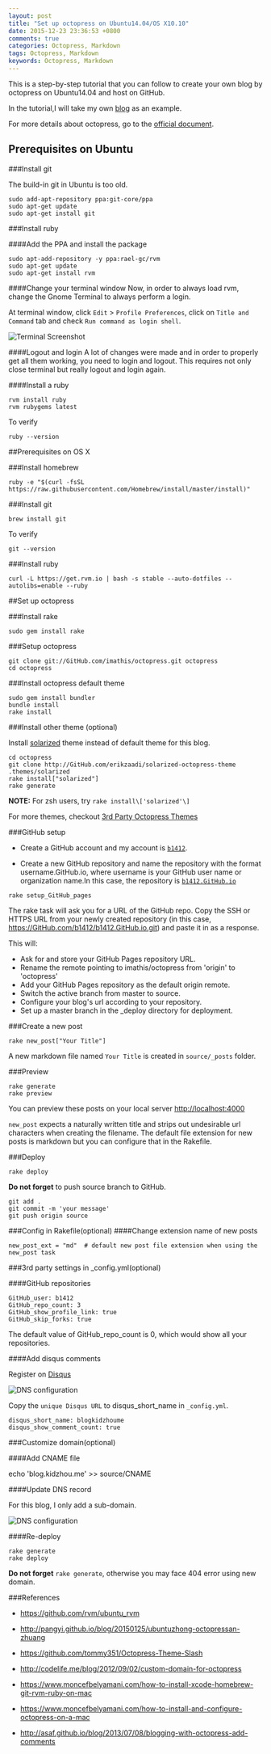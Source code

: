 ```yaml
---
layout: post
title: "Set up octopress on Ubuntu14.04/OS X10.10"
date: 2015-12-23 23:36:53 +0800
comments: true
categories: Octopress, Markdown
tags: Octopress, Markdown
keywords: Octopress, Markdown
---
```

This is a step-by-step tutorial that you can follow to create your own blog by
octopress on Ubuntu14.04 and host on GitHub.

In the tutorial,I will take my own [blog](http://blog.kidzhou.me "http://blog.kidzhou.me") as an example.

For more details about octopress, go to the [official document](http://octopress.org/docs "http://octopress.org/docs").

<!--more-->

## Prerequisites on Ubuntu

###Install git

The build-in git in Ubuntu is too old.

```
sudo add-apt-repository ppa:git-core/ppa
sudo apt-get update
sudo apt-get install git
```

###Install ruby

####Add the PPA and install the package

```
sudo apt-add-repository -y ppa:rael-gc/rvm
sudo apt-get update
sudo apt-get install rvm
```
####Change your terminal window
Now, in order to always load rvm, change the Gnome Terminal to always perform a login.

At terminal window, click `Edit` > `Profile Preferences`, click on `Title and Command` tab and check `Run command as login shell`.

![Terminal Screenshot](/images/terminal.png)

####Logout and login
A lot of changes were made and in order to properly get all them working, you need to login and logout. This requires not only close terminal but really logout and login again.

####Install a ruby
```
rvm install ruby
rvm rubygems latest 
```
To verify

```
ruby --version
```


##Prerequisites on OS X

###Install homebrew

```
ruby -e "$(curl -fsSL https://raw.githubusercontent.com/Homebrew/install/master/install)"
```

###Install git

```
brew install git
```
To verify

```
git --version
```

###Install ruby

```
curl -L https://get.rvm.io | bash -s stable --auto-dotfiles --autolibs=enable --ruby
```

##Set up octopress

###Install rake

```
sudo gem install rake
```

###Setup octopress

```
git clone git://GitHub.com/imathis/octopress.git octopress
cd octopress
```
###Install octopress default theme

```
sudo gem install bundler
bundle install
rake install
```

###Install other theme (optional)

Install [solarized](https://GitHub.com/erikzaadi/solarized-octopress-theme) theme instead of default theme for this blog.



```
cd octopress
git clone http://GitHub.com/erikzaadi/solarized-octopress-theme .themes/solarized
rake install["solarized"]
rake generate
```
**NOTE:** For zsh users, try ``` rake install\['solarized'\] ```

For more themes, checkout [3rd Party Octopress Themes](https://GitHub.com/imathis/octopress/wiki/3rd-Party-Octopress-Themes "https://GitHub.com/imathis/octopress/wiki/3rd-Party-Octopress-Themes")

###GitHub setup

* Create a GitHub account and my account is [`b1412`](https://GitHub.com/b1412 "https://GitHub.com/b1412").

* Create a new GitHub repository and name the repository with the format username.GitHub.io, where username is your GitHub user name or organization name.In this case, the repository is [`b1412.GitHub.io`](https://GitHub.com/b1412/b1412.GitHub.io "https://GitHub.com/b1412/b1412.GitHub.io")

```
rake setup_GitHub_pages
```

The rake task will ask you for a URL of the GitHub repo. Copy the SSH or HTTPS URL from your newly created repository
(in this case, https://GitHub.com/b1412/b1412.GitHub.io.git) and paste it in as a response.

This will:

* Ask for and store your GitHub Pages repository URL.
* Rename the remote pointing to imathis/octopress from 'origin' to 'octopress'
* Add your GitHub Pages repository as the default origin remote.
* Switch the active branch from master to source.
* Configure your blog's url according to your repository.
* Set up a master branch in the _deploy directory for deployment.


###Create a new post

```
rake new_post["Your Title"]
```
A new markdown file named `Your Title` is created in `source/_posts` folder.


###Preview

```
rake generate
rake preview
```
You can preview these posts on your local server [http://localhost:4000](http://localhost:4000 "http://localhost:4000")

``new_post`` expects a naturally written title and strips out undesirable url characters when creating the filename.
The default file extension for new posts is markdown but you can configure that in the Rakefile.

###Deploy

```
rake deploy
```

**Do not forget** to push source branch to GitHub.

```
git add .
git commit -m 'your message'
git push origin source
```

###Config in Rakefile(optional)
####Change extension name of new posts

```
new_post_ext = "md"  # default new post file extension when using the new_post task
```
###3rd party settings in _config.yml(optional)

####GitHub repositories

```
GitHub_user: b1412
GitHub_repo_count: 3
GitHub_show_profile_link: true
GitHub_skip_forks: true
```
The default value of GitHub_repo_count is 0, which would show all your repositories.

####Add disqus comments

Register on [Disqus](https://disqus.com "https://disqus.com")

![DNS configuration](/images/disqus.png)


Copy the `unique Disqus URL` to disqus_short_name in `_config.yml`.

```
disqus_short_name: blogkidzhoume
disqus_show_comment_count: true
```

###Customize domain(optional)

####Add CNAME file

echo 'blog.kidzhou.me' >> source/CNAME

####Update DNS record

For this blog, I only add a sub-domain.

![DNS configuration](/images/dns.png "dns")

####Re-deploy
```
rake generate
rake deploy
```
**Do not forget**  ```rake generate```, otherwise you may face 404 error using new domain.


###References

* https://github.com/rvm/ubuntu_rvm

* http://pangyi.github.io/blog/20150125/ubuntuzhong-octopressan-zhuang

* https://github.com/tommy351/Octopress-Theme-Slash

* http://codelife.me/blog/2012/09/02/custom-domain-for-octopress

* https://www.moncefbelyamani.com/how-to-install-xcode-homebrew-git-rvm-ruby-on-mac

* https://www.moncefbelyamani.com/how-to-install-and-configure-octopress-on-a-mac

* http://asaf.github.io/blog/2013/07/08/blogging-with-octopress-add-comments
